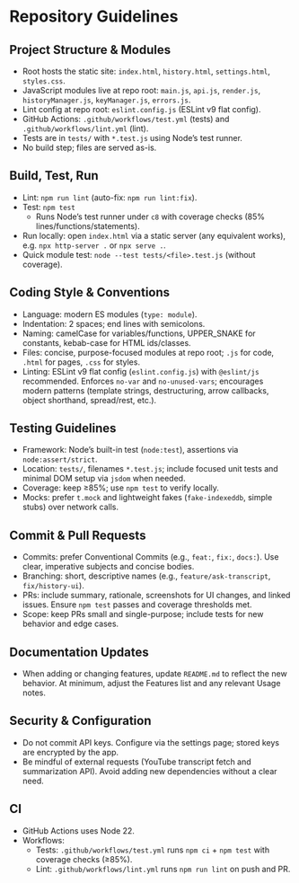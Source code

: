# Repository Guidelines

## Project Structure & Modules

- Root hosts the static site: `index.html`, `history.html`, `settings.html`, `styles.css`.
- JavaScript modules live at repo root: `main.js`, `api.js`, `render.js`, `historyManager.js`, `keyManager.js`, `errors.js`.
- Lint config at repo root: `eslint.config.js` (ESLint v9 flat config).
- GitHub Actions: `.github/workflows/test.yml` (tests) and `.github/workflows/lint.yml` (lint).
- Tests are in `tests/` with `*.test.js` using Node’s test runner.
- No build step; files are served as-is.

## Build, Test, Run

- Lint: `npm run lint` (auto-fix: `npm run lint:fix`).
- Test: `npm test`
  - Runs Node’s test runner under `c8` with coverage checks (85% lines/functions/statements).
- Run locally: open `index.html` via a static server (any equivalent works), e.g. `npx http-server .` or `npx serve .`.
- Quick module test: `node --test tests/<file>.test.js` (without coverage).

## Coding Style & Conventions

- Language: modern ES modules (`type: module`).
- Indentation: 2 spaces; end lines with semicolons.
- Naming: camelCase for variables/functions, UPPER_SNAKE for constants, kebab-case for HTML ids/classes.
- Files: concise, purpose-focused modules at repo root; `.js` for code, `.html` for pages, `.css` for styles.
- Linting: ESLint v9 flat config (`eslint.config.js`) with `@eslint/js` recommended. Enforces `no-var` and `no-unused-vars`; encourages modern patterns (template strings, destructuring, arrow callbacks, object shorthand, spread/rest, etc.).

## Testing Guidelines

- Framework: Node’s built-in test (`node:test`), assertions via `node:assert/strict`.
- Location: `tests/`, filenames `*.test.js`; include focused unit tests and minimal DOM setup via `jsdom` when needed.
- Coverage: keep ≥85%; use `npm test` to verify locally.
- Mocks: prefer `t.mock` and lightweight fakes (`fake-indexeddb`, simple stubs) over network calls.

## Commit & Pull Requests

- Commits: prefer Conventional Commits (e.g., `feat:`, `fix:`, `docs:`). Use clear, imperative subjects and concise bodies.
- Branching: short, descriptive names (e.g., `feature/ask-transcript`, `fix/history-ui`).
- PRs: include summary, rationale, screenshots for UI changes, and linked issues. Ensure `npm test` passes and coverage thresholds met.
- Scope: keep PRs small and single-purpose; include tests for new behavior and edge cases.

## Documentation Updates

- When adding or changing features, update `README.md` to reflect the new behavior. At minimum, adjust the Features list and any relevant Usage notes.

## Security & Configuration

- Do not commit API keys. Configure via the settings page; stored keys are encrypted by the app.
- Be mindful of external requests (YouTube transcript fetch and summarization API). Avoid adding new dependencies without a clear need.

## CI

- GitHub Actions uses Node 22.
- Workflows:
  - Tests: `.github/workflows/test.yml` runs `npm ci` + `npm test` with coverage checks (≥85%).
  - Lint: `.github/workflows/lint.yml` runs `npm run lint` on push and PR.
